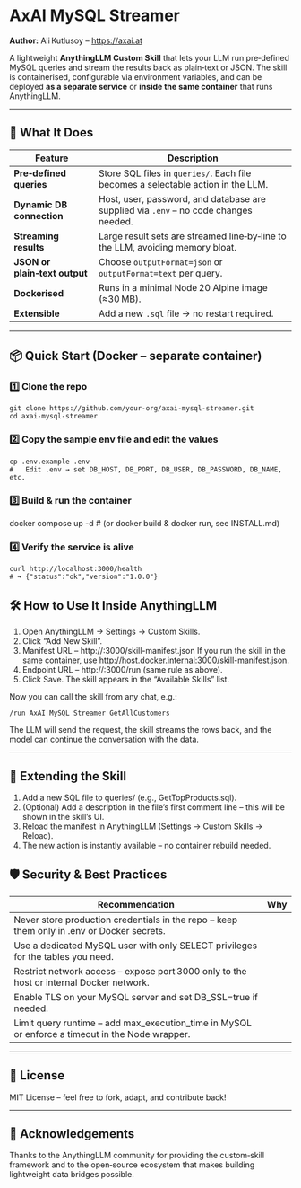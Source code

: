 # AxAI MySQL Streamer  

**Author:** Ali Kutlusoy – <https://axai.at>  

A lightweight **AnythingLLM Custom Skill** that lets your LLM run pre‑defined MySQL queries and stream the results back as plain‑text or JSON. The skill is containerised, configurable via environment variables, and can be deployed **as a separate service** or **inside the same container** that runs AnythingLLM.

---  

## 🎯 What It Does  

| Feature | Description |
| ------- | ----------- |
| **Pre‑defined queries** | Store SQL files in `queries/`. Each file becomes a selectable action in the LLM. |
| **Dynamic DB connection** | Host, user, password, and database are supplied via `.env` – no code changes needed. |
| **Streaming results** | Large result sets are streamed line‑by‑line to the LLM, avoiding memory bloat. |
| **JSON or plain‑text output** | Choose `outputFormat=json` or `outputFormat=text` per query. |
| **Dockerised** | Runs in a minimal Node 20 Alpine image (≈30 MB). |
| **Extensible** | Add a new `.sql` file → no restart required. |

---  

## 📦 Quick Start (Docker – separate container)


### 1️⃣ Clone the repo
```
git clone https://github.com/your‑org/axai-mysql-streamer.git
cd axai-mysql-streamer
```

### 2️⃣ Copy the sample env file and edit the values
```
cp .env.example .env
#   Edit .env → set DB_HOST, DB_PORT, DB_USER, DB_PASSWORD, DB_NAME, etc.
```

### 3️⃣ Build & run the container
docker compose up -d   # (or docker build & docker run, see INSTALL.md)

### 4️⃣ Verify the service is alive
```
curl http://localhost:3000/health
# → {"status":"ok","version":"1.0.0"}
```

## 🛠️ How to Use It Inside AnythingLLM
1. Open AnythingLLM → Settings → Custom Skills.
2. Click “Add New Skill”.
3. Manifest URL – http://<host-or-ip>:3000/skill-manifest.json If you run the skill in the same container, use http://host.docker.internal:3000/skill-manifest.json.
4. Endpoint URL – http://<host-or-ip>:3000/run (same rule as above).
5. Click Save. The skill appears in the “Available Skills” list.

Now you can call the skill from any chat, e.g.:

```
/run AxAI MySQL Streamer GetAllCustomers
```

The LLM will send the request, the skill streams the rows back, and the model can continue the conversation with the data.

---

## 🔧 Extending the Skill
1. Add a new SQL file to queries/ (e.g., GetTopProducts.sql).
2. (Optional) Add a description in the file’s first comment line – this will be shown in the skill’s UI.
3. Reload the manifest in AnythingLLM (Settings → Custom Skills → Reload).
4. The new action is instantly available – no container rebuild needed.

## 🛡️ Security & Best Practices
| Recommendation | Why |
| ------- | ----------- |
|Never store production credentials in the repo – keep them only in .env or Docker secrets.||
|Use a dedicated MySQL user with only SELECT privileges for the tables you need.||
|Restrict network access – expose port 3000 only to the host or internal Docker network.||
|Enable TLS on your MySQL server and set DB_SSL=true if needed.||
|Limit query runtime – add max_execution_time in MySQL or enforce a timeout in the Node wrapper.||
---

## 📜 License
MIT License – feel free to fork, adapt, and contribute back!

---

## 🙏 Acknowledgements
Thanks to the AnythingLLM community for providing the custom‑skill framework and to the open‑source ecosystem that makes building lightweight data bridges possible.
